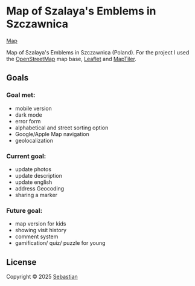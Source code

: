 # Map of Szalaya's Emblems in Szczawnica

[Map](https://elseebb.github.io/map_szcz/)

Map of Szalaya's Emblems in Szczawnica (Poland). 
For the project I used the [OpenStreetMap](www.openstreetmap.org) map base, [Leaflet](https://leafletjs.com) and [MapTiler](https://www.maptiler.com/copyright/).


## Goals

### Goal met:
- mobile version
- dark mode
- error form
- alphabetical and street sorting option 
- Google/Apple Map navigation 
- geolocalization

### Current goal:
- update photos
- update description
- update english
- address Geocoding
- sharing a marker

### Future goal:
- map version for kids
- showing visit history
- comment system
- gamification/ quiz/ puzzle for young

## License
Copyright © 2025 [Sebastian](https://portfolioseebb.wordpress.com/glowna/)